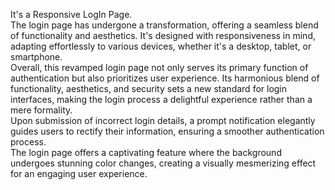 It's a Responsive LogIn Page.
<br/>
The login page has undergone a transformation, offering a seamless blend of functionality and aesthetics. It's designed with responsiveness in mind, adapting effortlessly to various devices, whether it's a desktop, tablet, or smartphone.
<br/>
Overall, this revamped login page not only serves its primary function of authentication but also prioritizes user experience. Its harmonious blend of functionality, aesthetics, and security sets a new standard for login interfaces, making the login process a delightful experience rather than a mere formality.
<br/>
Upon submission of incorrect login details, a prompt notification elegantly guides users to rectify their information, ensuring a smoother authentication process.
<br/>
The login page offers a captivating feature where the background undergoes stunning color changes, creating a visually mesmerizing effect for an engaging user experience.
